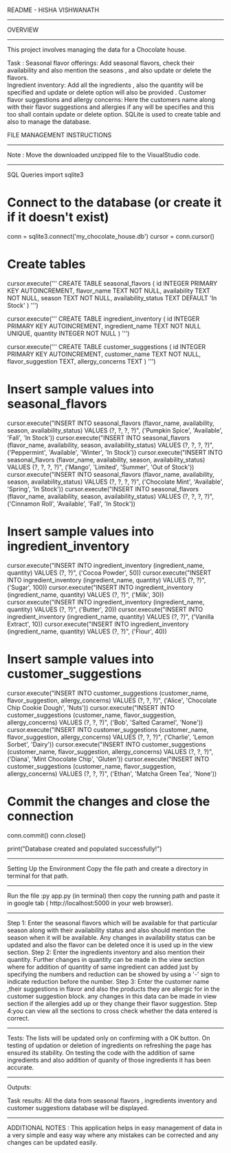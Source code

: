 README - HISHA VISHWANATH
**************************************************************************************************

OVERVIEW
**************************************************************************************************

This project involves managing the data for a Chocolate house.

Task : Seasonal flavor offerings: Add seasonal flavors, check their availability and also mention the seasons , and also update or delete the flavors.  
	Ingredient inventory: Add all the ingredients , also the quantity will be specified and update or delete option will also be provided .
	Customer flavor suggestions and allergy concerns: Here the customers name along with their flavor suggestions and allergies if any will be specifies and this too shall contain update or delete option.
SQLite is used to create table and also to manage the database. 

FILE MANAGEMENT INSTRUCTIONS
**************************************************************************************************

Note : 
Move the downloaded unzipped file to the VisualStudio code.
**************************************************************************************************
SQL Queries 
import sqlite3

# Connect to the database (or create it if it doesn't exist)
conn = sqlite3.connect('my_chocolate_house.db')
cursor = conn.cursor()

# Create tables
cursor.execute('''
CREATE TABLE seasonal_flavors (
    id INTEGER PRIMARY KEY AUTOINCREMENT,
    flavor_name TEXT NOT NULL,
    availability TEXT NOT NULL,
    season TEXT NOT NULL,
    availability_status TEXT DEFAULT 'In Stock'
)
''')

cursor.execute('''
CREATE TABLE ingredient_inventory (
    id INTEGER PRIMARY KEY AUTOINCREMENT,
    ingredient_name TEXT NOT NULL UNIQUE,
    quantity INTEGER NOT NULL
)
''')

cursor.execute('''
CREATE TABLE customer_suggestions (
    id INTEGER PRIMARY KEY AUTOINCREMENT,
    customer_name TEXT NOT NULL,
    flavor_suggestion TEXT,
    allergy_concerns TEXT
)
''')


# Insert sample values into seasonal_flavors
cursor.execute("INSERT INTO seasonal_flavors (flavor_name, availability, season, availability_status) VALUES (?, ?, ?, ?)", 
               ('Pumpkin Spice', 'Available', 'Fall', 'In Stock'))
cursor.execute("INSERT INTO seasonal_flavors (flavor_name, availability, season, availability_status) VALUES (?, ?, ?, ?)", 
               ('Peppermint', 'Available', 'Winter', 'In Stock'))
cursor.execute("INSERT INTO seasonal_flavors (flavor_name, availability, season, availability_status) VALUES (?, ?, ?, ?)", 
               ('Mango', 'Limited', 'Summer', 'Out of Stock'))
cursor.execute("INSERT INTO seasonal_flavors (flavor_name, availability, season, availability_status) VALUES (?, ?, ?, ?)", 
               ('Chocolate Mint', 'Available', 'Spring', 'In Stock'))
cursor.execute("INSERT INTO seasonal_flavors (flavor_name, availability, season, availability_status) VALUES (?, ?, ?, ?)", 
               ('Cinnamon Roll', 'Available', 'Fall', 'In Stock'))

# Insert sample values into ingredient_inventory
cursor.execute("INSERT INTO ingredient_inventory (ingredient_name, quantity) VALUES (?, ?)", ('Cocoa Powder', 50))
cursor.execute("INSERT INTO ingredient_inventory (ingredient_name, quantity) VALUES (?, ?)", ('Sugar', 100))
cursor.execute("INSERT INTO ingredient_inventory (ingredient_name, quantity) VALUES (?, ?)", ('Milk', 30))
cursor.execute("INSERT INTO ingredient_inventory (ingredient_name, quantity) VALUES (?, ?)", ('Butter', 20))
cursor.execute("INSERT INTO ingredient_inventory (ingredient_name, quantity) VALUES (?, ?)", ('Vanilla Extract', 10))
cursor.execute("INSERT INTO ingredient_inventory (ingredient_name, quantity) VALUES (?, ?)", ('Flour', 40))

# Insert sample values into customer_suggestions
cursor.execute("INSERT INTO customer_suggestions (customer_name, flavor_suggestion, allergy_concerns) VALUES (?, ?, ?)", 
               ('Alice', 'Chocolate Chip Cookie Dough', 'Nuts'))
cursor.execute("INSERT INTO customer_suggestions (customer_name, flavor_suggestion, allergy_concerns) VALUES (?, ?, ?)", 
               ('Bob', 'Salted Caramel', 'None'))
cursor.execute("INSERT INTO customer_suggestions (customer_name, flavor_suggestion, allergy_concerns) VALUES (?, ?, ?)", 
               ('Charlie', 'Lemon Sorbet', 'Dairy'))
cursor.execute("INSERT INTO customer_suggestions (customer_name, flavor_suggestion, allergy_concerns) VALUES (?, ?, ?)", 
               ('Diana', 'Mint Chocolate Chip', 'Gluten'))
cursor.execute("INSERT INTO customer_suggestions (customer_name, flavor_suggestion, allergy_concerns) VALUES (?, ?, ?)", 
               ('Ethan', 'Matcha Green Tea', 'None'))

# Commit the changes and close the connection
conn.commit()
conn.close()


print("Database created and populated successfully!")

*************************************************************************************************

Setting Up the Environment
Copy the file path and create a directory in terminal for that path.
**************************************************************************************************

Run the file :py app.py (in terminal)
then copy the running path and paste it in google tab ( http://localhost:5000 in your web browser).
**************************************************************************************************
Step 1: Enter the seasonal flavors which will be available for that particular season along with their availability status and also should mention the season when it will be available. Any changes in availability status can be updated and also the flavor can be deleted once it is used up in the view section.
Step 2: Enter the ingredients inventory and also mention their quantity. Further changes in quantity can be made in the view section where for addition of quantity of same ingredient can added just by specifying the numbers and reduction can be showed by using a '-' sign to indicate reduction before the number.
Step 3: Enter the customer name ,their suggestions in flavor and also the products they are allergic for in the customer suggestion block. any changes in this data can be made in view section if the allergies add up or they change their flavor suggestion.
Step 4:you can view all the sections to cross check whether the data entered is correct.

**************************************************************************************************
Tests:
The lists will be updated only on confirming with a OK button.
On testing of updation or deletion of ingredients on refreshing the page has ensured its stability.
On testing the code with the addition of same ingredients and also addition of quanity of those ingredients it has been accurate.


**************************************************************************************************
Outputs:

Task  results: All the data from seasonal flavors , ingredients inventory and customer suggestions database will be displayed.
**************************************************************************************************

ADDITIONAL NOTES :
This application helps in easy management of data in a very simple and easy way where any mistakes can be corrected and any changes can be updated easily.